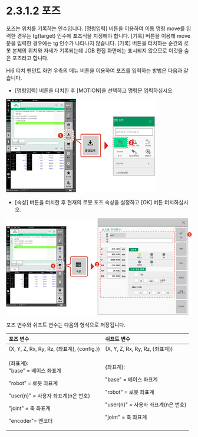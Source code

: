 # 2.3.1.2 포즈

포즈는 위치를 기록하는 인수입니다. \[명령입력\] 버튼을 이용하여 이동 명령 move를 입력한 경우는 tg\(target\) 인수에 포즈식을 지정해야 합니다. \[기록\] 버튼을 이용해 move문을 입력한 경우에는 tg 인수가 나타나지 않습니다. \[기록\] 버튼을 터치하는 순간의 로봇 본체의 위치와 자세가 기록되는데 JOB 편집 화면에는 표시되지 않으므로 이것을 숨은 포즈라고 합니다.

Hi6 티치 펜던트 화면 우측의 메뉴 버튼을 이용하여 포즈를 입력하는 방법은 다음과 같습니다.

* \[명령입력\] 버튼을 터치한 후 \[MOTION\]을 선택하고 명령문 입력하십시오.

![](../../../.gitbook/assets/image%20%2849%29.png)

* \[속성\] 버튼을 터치한 후 현재의 로봇 포즈 속성을 설정하고 \[OK\] 버튼 터치하십시오.

![](../../../.gitbook/assets/image%20%2842%29.png)

포즈 변수와 쉬프트 변수는 다음의 형식으로 저장됩니다.

<table>
  <thead>
    <tr>
      <th style="text-align:left">&#xD3EC;&#xC988; &#xBCC0;&#xC218;</th>
      <th style="text-align:left">&#xC26C;&#xD504;&#xD2B8; &#xBCC0;&#xC218;</th>
    </tr>
  </thead>
  <tbody>
    <tr>
      <td style="text-align:left">(X, Y, Z, Rx, Ry, Rz, {&#xC88C;&#xD45C;&#xACC4;}, {config.})</td>
      <td style="text-align:left">(X, Y, Z, Rx, Ry, Rz, {&#xC88C;&#xD45C;&#xACC4;})</td>
    </tr>
    <tr>
      <td style="text-align:left">
        <p>{&#xC88C;&#xD45C;&#xACC4;}:
          <br />&quot;base&quot; = &#xBCA0;&#xC774;&#xC2A4; &#xC88C;&#xD45C;&#xACC4;
          <br
          />
        </p>
        <p>&quot;robot&quot; = &#xB85C;&#xBD07; &#xC88C;&#xD45C;&#xACC4;
          <br />
        </p>
        <p>&quot;user{n}&quot; = &#xC0AC;&#xC6A9;&#xC790; &#xC88C;&#xD45C;&#xACC4;(n&#xC740;
          &#xBC88;&#xD638;)
          <br />
        </p>
        <p>&quot;joint&quot; = &#xCD95; &#xC88C;&#xD45C;&#xACC4;
          <br />
        </p>
        <p>&quot;encoder&quot;= &#xC5D4;&#xCF54;&#xB354;</p>
      </td>
      <td style="text-align:left">
        <p>{&#xC88C;&#xD45C;&#xACC4;}:</p>
        <p>&quot;base&quot; = &#xBCA0;&#xC774;&#xC2A4; &#xC88C;&#xD45C;&#xACC4;
          <br
          />
        </p>
        <p>&quot;robot&quot; = &#xB85C;&#xBD07; &#xC88C;&#xD45C;&#xACC4;
          <br />
        </p>
        <p>&quot;user{n}&quot; = &#xC0AC;&#xC6A9;&#xC790; &#xC88C;&#xD45C;&#xACC4;(n&#xC740;
          &#xBC88;&#xD638;)
          <br />
        </p>
        <p>&quot;joint&quot; = &#xCD95; &#xC88C;&#xD45C;&#xACC4;</p>
      </td>
    </tr>
  </tbody>
</table>

